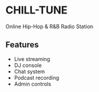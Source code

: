# CHILL-TUNE

Online Hip-Hop & R&B Radio Station

## Features
- Live streaming
- DJ console
- Chat system
- Podcast recording
- Admin controls

<!-- Ready for Netlify deployment - v2 -->
